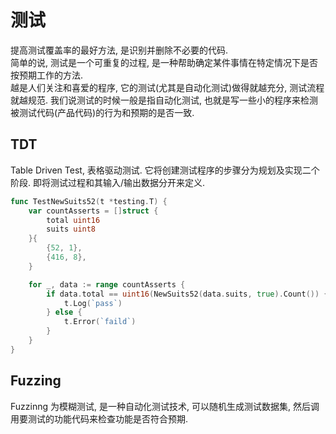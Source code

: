 # 测试
提高测试覆盖率的最好方法, 是识别并删除不必要的代码.  
简单的说, 测试是一个可重复的过程, 是一种帮助确定某件事情在特定情况下是否按预期工作的方法.  
越是人们关注和喜爱的程序, 它的测试(尤其是自动化测试)做得就越充分, 测试流程就越规范.
我们说测试的时候一般是指自动化测试, 也就是写一些小的程序来检测被测试代码(产品代码)的行为和预期的是否一致.  

## TDT
Table Driven Test, 表格驱动测试.
它将创建测试程序的步骤分为规划及实现二个阶段. 即将测试过程和其输入/输出数据分开来定义.

```go
func TestNewSuits52(t *testing.T) {
	var countAsserts = []struct {
		total uint16
		suits uint8
	}{
		{52, 1},
		{416, 8},
	}

	for _, data := range countAsserts {
		if data.total == uint16(NewSuits52(data.suits, true).Count()) {
			t.Log(`pass`)
		} else {
			t.Error(`faild`)
		}
	}
}

```


## Fuzzing 
Fuzzinng 为模糊测试, 是一种自动化测试技术, 可以随机生成测试数据集, 然后调用要测试的功能代码来检查功能是否符合预期.






























